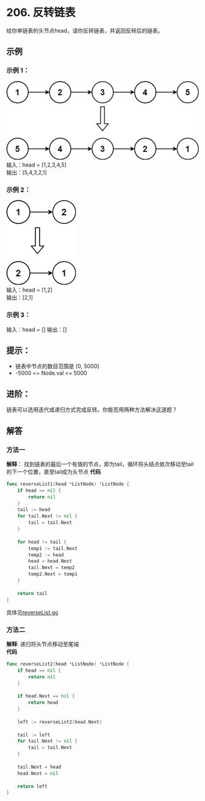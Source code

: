 # 206. 反转链表
给你单链表的头节点head，请你反转链表，并返回反转后的链表。

## 示例
### 示例 1：
![](assets/示例1.jpg)
输入：head = [1,2,3,4,5]  
输出：[5,4,3,2,1]  

### 示例 2：
![](assets/示例2.jpg)  
输入：head = [1,2]  
输出：[2,1]   

### 示例 3：

输入：head = []
输出：[]
 

## 提示：

- 链表中节点的数目范围是 [0, 5000]
- -5000 <= Node.val <= 5000
 
## 进阶：
链表可以选用迭代或递归方式完成反转。你能否用两种方法解决这道题？

## 解答
### 方法一
**解释**：
找到链表的最后一个有值的节点，即为tail，循环将头结点依次移动至tail的下一个位置，直至tail成为头节点
**代码**
```go
func reverseList1(head *ListNode) *ListNode {
	if head == nil {
		return nil
	}
	tail := head
	for tail.Next != nil {
		tail = tail.Next
	}

	for head != tail {
		temp1 := tail.Next
		temp2 := head
		head = head.Next
		tail.Next = temp2
		temp2.Next = temp1
	}

	return tail
}
```
具体见[reverseList.go](reverseList.go)
### 方法二
**解释**:
递归将头节点移动至尾端  
**代码**
```go
func reverseList2(head *ListNode) *ListNode {
	if head == nil {
		return nil
	}

	if head.Next == nil {
		return head
	}

	left := reverseList2(head.Next)

	tail := left
	for tail.Next != nil {
		tail = tail.Next
	}

	tail.Next = head
	head.Next = nil

	return left
}
```